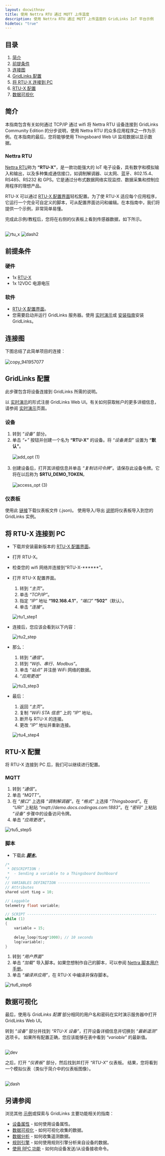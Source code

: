 ```yaml
---
layout: docwithnav
title: 使用 Nettra RTU 通过 MQTT 上传温度
description: 使用 Nettra RTU 通过 MQTT 上传温度的 GridLinks IoT 平台示例
hidetoc: "true"
---
```


## 目录
1. [简介](#introduction)
3. [前提条件](#prerequisites)
4. [连接图](#connection_diagram)
5. [GridLinks 配置](#tb_configuration)
6. [将 RTU-X 连接到 PC](#connection_pc)
7. [RTU-X 配置](#rtu_configuration)
8. [数据可视化](#data_visualization)

## 简介

本指南包含有关如何通过 TCP/IP 通过 wifi 将 Nettra RTU 设备连接到 GridLinks Community Edition 的分步说明，使用 Nettra RTU 的众多应用程序之一作为示例。在本指南的最后，您将能够使用 Thingsboard Web UI 监视数据以显示数据。

### Nettra RTU
[Nettra RTU](https://nettra.tech)称为 **“RTU-X”**，是一款功能强大的 IoT 电子设备，具有数字和模拟输入和输出，以及多种集成通信接口，如调制解调器、以太网、蓝牙、802.15.4、RS485、RS232 和 GPS。它是通过分布式数据网络实现监控、数据采集和控制应用程序的理想产品。

RTU-X 可以通过 [RTU-X 配置界面](http://wiki.nettra.tech/en/downloads)轻松配置。为了使 RTU-X 适应每个应用程序，它运行一个完全可自定义的脚本，可从配置界面访问和编辑。在本指南中，我们将提供一个示例，非常简单易懂。

完成此示例/教程后，您将在右侧的仪表板上看到传感器数据，如下所示。
<br><br>

![rtu_x](https://user-images.githubusercontent.com/61634031/133831823-b6e2420e-5669-433a-a3fa-54b506ab24b9.png) ![dash2](https://user-images.githubusercontent.com/61634031/134074200-5063cd05-6091-4f36-90a3-91771373bd65.png)


## 前提条件


### 硬件

 - 1x [RTU-X](https://nettra.tech)
 - 1x 12VDC 电源电压

### 软件
 - [RTU-X 配置界面](http://wiki.nettra.tech/en/downloads)。
 - 您需要启动并运行 GridLinks 服务器。使用 [实时演示](https://docs.codingas.com/docs/user-guide/install/installation-options/?ceInstallType=liveDemo)或 [安装指南](https://docs.codingas.com/docs/user-guide/install/ubuntu/)安装 GridLinks。

## 连接图

下图总结了此简单项目的连接：
<br><br>
![copy_941957077](https://user-images.githubusercontent.com/61634031/133837072-8340491f-ea35-4204-91e1-7d513641d7bb.png)

## GridLinks 配置

此步骤包含将设备连接到 GridLinks 所需的说明。

以 [实时演示](https://gridlinks.codingas.com/signup)的形式注册 GridLinks Web UI。有关如何获取帐户的更多详细信息，请参阅 [实时演示](https://docs.codingas.com/docs/user-guide/install/installation-options/?ceInstallType=liveDemo)页面。

### 设备

1. 转到 *“设备”* 部分。
2. 单击 *“+”* 按钮并创建一个名为 **“RTU-X”** 的设备。将 *“设备类型”* 设置为 **“默认”**。
<br><br>
![add_opt (1)](https://user-images.githubusercontent.com/61634031/133840783-8b605dfd-3a50-430b-bb63-a8244a53cad9.png)
<br><br>
3. 创建设备后，打开其详细信息并单击 *“复制访问令牌”*。请保存此设备令牌。它将在以后称为 **$RTU_DEMO_TOKEN**。
<br><br>
![access_opt (3)](https://user-images.githubusercontent.com/61634031/133840798-1ea7dc07-c157-4fda-ab1c-9ecb0bba1bb8.png)

### 仪表板

使用此 [链接](/docs/samples/nettrartu-x/resources/rtu_x_dashboard.json)下载仪表板文件 (.json)。
使用导入/导出 [说明](https://docs.codingas.com/docs/user-guide/dashboards/#import-dashboard)将仪表板导入到您的 GridLinks 实例。

## 将 RTU-X 连接到 PC

 - 下载并安装最新版本的 [RTU-X 配置界面](http://wiki.nettra.tech/en/downloads)。

 - 打开 RTU-X。

 - 检查您的 wifi 网络并连接到“RTU-X-******”。

 - 打开 RTU-X 配置界面。

   1. 转到 *“主页”*。
   2. 单击 *“TCP/IP”*。
   4. 指定 *“IP”* 地址 **“192.168.4.1”**，*“端口”* **“502”**（默认）。
   5. 单击 *“连接”*。

   ![rtu1_step1](https://user-images.githubusercontent.com/61634031/134022796-78e22a93-5f03-4c9f-80bb-c129814b349a.png)

 - 连接后，您应该会看到以下内容：

   ![rtu2_step](https://user-images.githubusercontent.com/61634031/133849616-2b64bd94-8b5e-49d8-b9fc-a909b8d0cf3e.png)
  
 - 那么：
   1. 转到 *“通信”*。
   2. 转到 *“Wifi、串行、Modbus”*。
   3. 单击 *“站点”* 并注册 WiFi 网络的数据。
   4. *“应用更改”*
   
   ![rtu3_step3](https://user-images.githubusercontent.com/61634031/134022912-8dcbe19c-986f-4fa7-8231-823564262343.png)
   
 - 最后：
   1. 返回 *“主页”*。
   2. 复制 *“WiFi STA 信息”* 上的 *“IP”* 地址。
   3. 断开与 RTU-X 的连接。
   4. 更改 *“IP”* 地址并重新连接。

   ![rtu4_step4](https://user-images.githubusercontent.com/61634031/134022869-f1ec2a5b-dfee-4571-96a4-7fd1fcd81778.png)

## RTU-X 配置

将 RTU-X 连接到 PC 后，我们可以继续进行配置。

### MQTT

1. 转到 *“通信”*。
2. 单击 *“MQTT”*。
3. 在 *“接口”* 上选择 *“调制解调器”*。在 *“格式”* 上选择 *“Thingsboard”*。在 *“URI”* 上粘贴 *“mqtt://demo.docs.codingas.com:1883”*。在 *“密码”* 上粘贴 *“设备”* 步骤中的设备访问令牌。
4. 单击 *“应用更改”*。

![rtu5_step5](https://user-images.githubusercontent.com/61634031/134028854-17b5d9c8-c807-4b3b-a557-00ea5b25d7ac.png)

### 脚本

 - 下载此 [***脚本***](/docs/samples/nettrartu-x/resources/rtu_x_script.json)。

```c
/*
 * DESCRIPTION :
 *	- Sending a variable to a Thingsboard Dashboard
*/
// VARIABLES DEFINITION ------------------------------------------
// Attributes
shared uint tLog = 10;

// Loggable
telemetry float variable;

// SCRIPT -----------------------------------------------------------
while (1)
{
    variable = 15;
	
    delay_loop(tLog*1000); // 10 seconds
    log(variable);
}
```

1. 转到 *“用户界面”*
2. 单击 *“加载”* 导入脚本。如果您想制作自己的脚本，可以参阅 [Nettra 脚本用户手册](http://wiki.nettra.tech/en/script)。
3. 单击 *“编译并应用”*，在 RTU-X 中编译并保存脚本。

![rtu6_step6](https://user-images.githubusercontent.com/61634031/134028433-e7412285-9f4e-4d67-9f3c-80879f99191f.png)

## 数据可视化

最后，使用与 *GridLinks 配置* 部分相同的用户名和密码在实时演示服务器中打开 GridLinks Web UI。

转到 *“设备”* 部分并找到 *“RTU-X 设备”*，打开设备详细信息并切换到 *“最新遥测”* 选项卡。
如果所有配置正确，您应该能够在表中看到 *“variable”* 的最新值。<br><br>

![dev](https://user-images.githubusercontent.com/61634031/134029353-d4d80304-0396-4a10-b313-02a249300280.png)

之后，打开 *“仪表板”* 部分，然后找到并打开 *“RTU-X”* 仪表板。
结果，您将看到一个模拟仪表（类似于简介中的仪表板图像）。<br><br>

![dash](https://user-images.githubusercontent.com/61634031/134030076-19fd80de-38fd-4114-b1f1-221f61756782.png)

## 另请参阅

浏览其他 [示例](https://docs.codingas.com/docs/samples/)或探索与 GridLinks 主要功能相关的指南：

 - [设备属性](https://docs.codingas.com/docs/user-guide/attributes/) - 如何使用设备属性。
 - [数据可视化](https://docs.codingas.com/docs/guides/#AnchorIDDataVisualization) - 如何可视化收集的数据。
 - [数据分析](https://docs.codingas.com/docs/guides/#AnchorIDDataAnalytics) - 如何收集遥测数据。
 - [规则引擎](https://docs.codingas.com/docs/user-guide/rule-engine-2-0/re-getting-started/) - 如何使用规则引擎分析来自设备的数据。
 - [使用 RPC 功能](https://docs.codingas.com/docs/user-guide/rule-engine-2-0/tutorials/rpc-request-tutorial/) - 如何向设备发送/从设备接收命令。